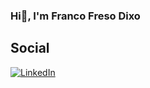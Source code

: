 ### Hi👋, I'm Franco Freso Dixo

## Social
[![LinkedIn](https://img.shields.io/badge/LinkedIn-%230077B5.svg?logo=linkedin&logoColor=white)](https://www.linkedin.com/in/franco-freso-dixo-36723424b/) 

<!--
**dotarsojat69/dotarsojat69** is a ✨ _special_ ✨ repository because its `README.md` (this file) appears on your GitHub profile.

Here are some ideas to get you started:

- 🔭 I’m currently working on ...
- 🌱 I’m currently learning ...
- 👯 I’m looking to collaborate on ...
- 🤔 I’m looking for help with ...
- 💬 Ask me about ...
- 📫 How to reach me: ...
- 😄 Pronouns: ...
- ⚡ Fun fact: ...
-->
